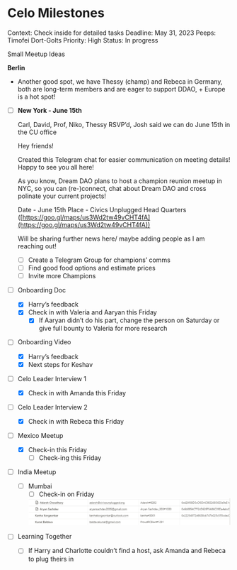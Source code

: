 # Celo Milestones

Context: Check inside for detailed tasks
Deadline: May 31, 2023
Peeps: Timofei Dort-Golts
Priority: High
Status: In progress

Small Meetup Ideas

**Berlin**

- Another good spot, we have Thessy (champ) and Rebeca in Germany, both are long-term members and are eager to support DDAO, + Europe is a hot spot!

- [ ]  **New York - June 15th**
    
    Carl, David, Prof, Niko, Thessy RSVP’d, Josh said we can do June 15th in the CU office
    
    Hey friends! 
    
    Created this Telegram chat for easier communication on meeting details!
    Happy to see you all here!
    
    As you know, Dream DAO plans to host a champion reunion meetup in NYC, so you can (re-)connect, chat about Dream DAO and cross polinate your current projects! 
    
    Date - June 15th
    Place - Civics Unplugged Head Quarters ([https://goo.gl/maps/us3Wd2tw49vCHT4fA](https://goo.gl/maps/us3Wd2tw49vCHT4fA))
    
    Will be sharing further news here/ maybe adding people as I am reaching out!
    
    - [ ]  Create a Telegram Group for champions’ comms
    - [ ]  Find good food options and estimate prices
    - [ ]  Invite more Champions
- [ ]  Onboarding Doc
    - [x]  Harry’s feedback
    - [x]  Check in with Valeria and Aaryan this Friday
        - [x]  If Aaryan didn’t do his part, change the person on Saturday or give full bounty to Valeria for more research
- [ ]  Onboarding Video
    - [x]  Harry’s feedback
    - [x]  Next steps for Keshav
- [ ]  Celo Leader Interview 1
    - [x]  Check in with Amanda this Friday
- [ ]  Celo Leader Interview 2
    - [x]  Check in with Rebeca this Friday
- [ ]  Mexico Meetup
    - [x]  Check-in this Friday
        - [ ]  Check-ing this Friday
- [ ]  India Meetup
    - [ ]  Mumbai
        - [ ]  Check-in on Friday
        
        ![Untitled](Celo%20Milestones%20689c7af3e9e0468ea94fa82cd3c2e1c3/Untitled.png)
        
- [ ]  Learning Together
    - [ ]  If Harry and Charlotte couldn’t find a host, ask Amanda and Rebeca to plug theirs in